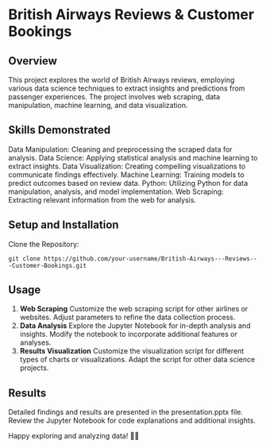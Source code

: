 # British Airways Reviews & Customer Bookings

## Overview
This project explores the world of British Airways reviews, employing various data science techniques to extract insights and predictions from passenger experiences. The project involves web scraping, data manipulation, machine learning, and data visualization.

## Skills Demonstrated
Data Manipulation: Cleaning and preprocessing the scraped data for analysis.
Data Science: Applying statistical analysis and machine learning to extract insights.
Data Visualization: Creating compelling visualizations to communicate findings effectively.
Machine Learning: Training models to predict outcomes based on review data.
Python: Utilizing Python for data manipulation, analysis, and model implementation.
Web Scraping: Extracting relevant information from the web for analysis.

## Setup and Installation
Clone the Repository:
```
git clone https://github.com/your-username/British-Airways---Reviews---Customer-Bookings.git

```

## Usage
1. <strong> Web Scraping</strong>
Customize the web scraping script for other airlines or websites.
Adjust parameters to refine the data collection process.
2. <strong> Data Analysis</strong>
Explore the Jupyter Notebook for in-depth analysis and insights.
Modify the notebook to incorporate additional features or analyses.
3. <strong> Results Visualization</strong>
Customize the visualization script for different types of charts or visualizations.
Adapt the script for other data science projects.

## Results
Detailed findings and results are presented in the presentation.pptx file.
Review the Jupyter Notebook for code explanations and additional insights.

Happy exploring and analyzing data! 🚀✨